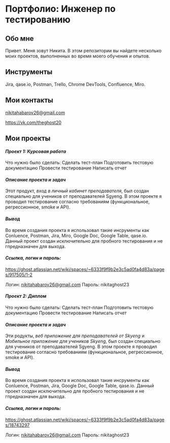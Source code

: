 # Портфолио: Инженер по тестированию

## Обо мне

Привет. Меня зовут Никита. В этом репозитории вы найдете несколько моих проектов, выполненных во время моего обучения и опытов.

## Инструменты

Jira, qase.io, Postman, Trello, Chrome DevTools, Confluence, Miro.

## Мои контакты

nikitahabarov26@gmail.com

https://vk.com/theghost20

## Мои проекты

#### *Проект 1: Курсовая работа*

Что нужно было сделать: 
Сделать тест-план
Подготовить тестовую документацию
Провести тестирование
Написать отчет

#### *Описание проекта и задач*

Этот продукт, *вход в личный кабинет преподавателя*, был создан специально для учеников от преподавателей Sgyeng. В этом проекте я проводил тестирование согласно требованиям (функциональное, регрессионное, smoke и API).

#### *Вывод*

Во время создания проекта я использовал такие инсрументы как Conluence, Postman, Jira, Miro, Google Doc, Google Table, qase.io. Данный проект создан исключительно для пробного тестирования и не гпредназначен для выхода.

#### *Ссылка, логин и пароль:*

https://ghost.atlassian.net/wiki/spaces/~6333f9f9b2e3c5ad0fa4d83a/pages/917505/1-2

Логин: nikitahabarov26@gmail.com
Пароль: nikitaghost23

#### *Проект 2: Диплом*

Что нужно было сделать: 
Сделать тест-план
Подготовить тестовую документацию
Провести тестирование
Написать отчет

#### *Описание проекта и задач*

Эти родукты, *веб приложение для преподавателей от Skyeng* и *Мобильное приложение для учеников Skyeng*, был создан специально для учеников от преподавателей Sgyeng. В этом проекте я проводил тестирование согласно требованиям (функциональное, регрессионное, smoke и API).

#### *Вывод*

Во время создания проекта я использовал такие инсрументы как Conluence, Postman, Jira, Google Doc, Google Table, qase.io. Данный проект создан исключительно для пробного тестирования и не гпредназначен для выхода.

#### *Ссылка, логин и пароль:*

https://ghost.atlassian.net/wiki/spaces/~6333f9f9b2e3c5ad0fa4d83a/pages/18743297

Логин: nikitahabarov26@gmail.com
Пароль: nikitaghost23
